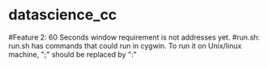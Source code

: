 # datascience_cc
#Feature 2:
60 Seconds window requirement is not addresses yet.
#run.sh:
run.sh has commands that could run in cygwin.
To run it on Unix/linux machine, ";" should be replaced by ":"
